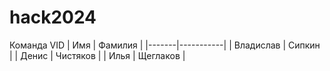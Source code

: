 # hack2024
Команда VID
| Имя   | Фамилия   |
|-------|-----------|
| Владислав  | Сипкин    |
| Денис  | Чистяков  |
| Илья  | Щеглаков    |
